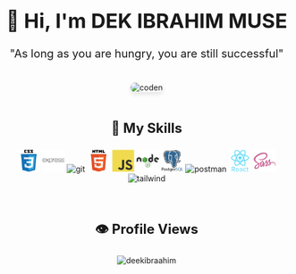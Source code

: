 <div align="center">
  <h1 style="font-size: 36px;">👋 Hi, I'm DEK IBRAHIM MUSE</h1>
  <p style="font-size: 20px;">"As long as you are hungry, you are still successful"</p>
  <img src="https://media4.giphy.com/media/v1.Y2lkPTc5MGI3NjExYmI2MjBhMjRlMzAxOTdlNGMxZDNjNTc1MzYxYjJiZjM3YTQ3MDdhYSZlcD12MV9pbnRlcm5hbF9naWZzX2dpZklkJmN0PWc/Y4ak9Ki2GZCbJxAnJD/giphy.gif" alt="coden" style="border-radius: 10px; box-shadow: 0 4px 8px rgba(0, 0, 0, 0.1); width: 300px; height: 200px; margin-top: 20px;">
</div>

<br>

<div align="center">
  <h3 style="font-size: 24px;">💼 My Skills</h3>
  <p>
    <img src="https://raw.githubusercontent.com/devicons/devicon/master/icons/css3/css3-original-wordmark.svg" alt="css3" width="40" height="40"/>
    <img src="https://raw.githubusercontent.com/devicons/devicon/master/icons/express/express-original-wordmark.svg" alt="express" width="40" height="40"/>
    <img src="https://www.vectorlogo.zone/logos/git-scm/git-scm-icon.svg" alt="git" width="40" height="40"/>
    <img src="https://raw.githubusercontent.com/devicons/devicon/master/icons/html5/html5-original-wordmark.svg" alt="html5" width="40" height="40"/>
    <img src="https://raw.githubusercontent.com/devicons/devicon/master/icons/javascript/javascript-original.svg" alt="javascript" width="40" height="40"/>
    <img src="https://raw.githubusercontent.com/devicons/devicon/master/icons/nodejs/nodejs-original-wordmark.svg" alt="nodejs" width="40" height="40"/>
    <img src="https://raw.githubusercontent.com/devicons/devicon/master/icons/postgresql/postgresql-original-wordmark.svg" alt="postgresql" width="40" height="40"/>
    <img src="https://www.vectorlogo.zone/logos/getpostman/getpostman-icon.svg" alt="postman" width="40" height="40"/>
    <img src="https://raw.githubusercontent.com/devicons/devicon/master/icons/react/react-original-wordmark.svg" alt="react" width="40" height="40"/>
    <img src="https://raw.githubusercontent.com/devicons/devicon/master/icons/sass/sass-original.svg" alt="sass" width="40" height="40"/>
    <img src="https://www.vectorlogo.zone/logos/tailwindcss/tailwindcss-icon.svg" alt="tailwind" width="40" height="40"/>
  </p>
</div>

<br>

<div align="center">
  <h3 style="font-size: 24px;">👁️ Profile Views</h3>
  <img src="https://komarev.com/ghpvc/?username=deekibraahim&label=Profile%20views&color=0e75b6&style=flat" alt="deekibraahim" />
</div>
